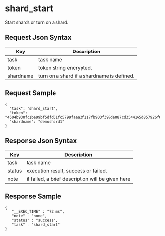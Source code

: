 # shard_start

Start shards or turn on a shard.

## Request Json Syntax

| **Key** | **Description** |
| --- | --- |
| task | task name |
| token | token string encrypted. |
| shardname | turn on a shard if a shardname is defined. |

## Request Sample

```
{
  "task": "shard_start",
  "token": "4504b930fc1be99bf5dfd31fc5799faaa3f117fb903f397de087cd3544165d857926f07dd201b6aa",
  "shardname": "demoshard1"
}
```

## Response Json Syntax

| **Key** | **Description** |
| --- | --- |
| task | task name |
| status | execution result, success or failed. |
| note | if failed, a brief description will be given here |


## Response Sample

```
{
   "__EXEC_TIME" : "72 ms",
   "note" : "none",
   "status" : "success",
   "task" : "shard_start"
}
```
